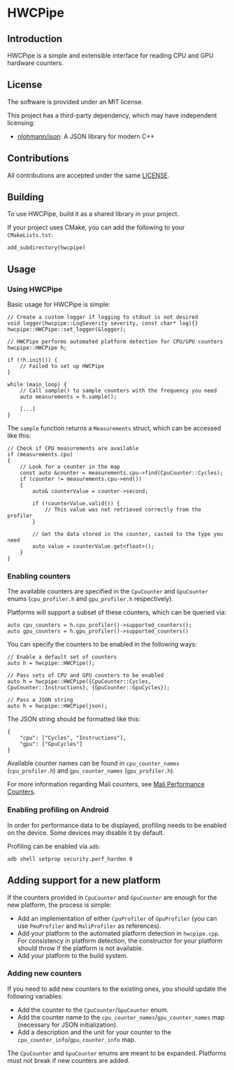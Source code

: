<!--
- Copyright (c) 2019, Arm Limited and Contributors
-
- SPDX-License-Identifier: MIT
-
- Permission is hereby granted, free of charge,
- to any person obtaining a copy of this software and associated documentation files (the "Software"),
- to deal in the Software without restriction, including without limitation the rights to
- use, copy, modify, merge, publish, distribute, sublicense, and/or sell copies of the Software,
- and to permit persons to whom the Software is furnished to do so, subject to the following conditions:
-
- The above copyright notice and this permission notice shall be included in all copies or substantial portions of the Software.
-
- THE SOFTWARE IS PROVIDED "AS IS", WITHOUT WARRANTY OF ANY KIND, EXPRESS OR IMPLIED,
- INCLUDING BUT NOT LIMITED TO THE WARRANTIES OF MERCHANTABILITY,
- FITNESS FOR A PARTICULAR PURPOSE AND NONINFRINGEMENT.
- IN NO EVENT SHALL THE AUTHORS OR COPYRIGHT HOLDERS BE LIABLE FOR ANY CLAIM, DAMAGES OR OTHER LIABILITY,
- WHETHER IN AN ACTION OF CONTRACT, TORT OR OTHERWISE, ARISING FROM,
- OUT OF OR IN CONNECTION WITH THE SOFTWARE OR THE USE OR OTHER DEALINGS IN THE SOFTWARE.
-
-->

# HWCPipe

## Introduction

HWCPipe is a simple and extensible interface for reading CPU and GPU hardware counters.

## License

The software is provided under an MIT license.

This project has a third-party dependency, which may have independent licensing:

- [nlohmann/json](https://github.com/nlohmann/json): A JSON library for modern C++

## Contributions

All contributions are accepted under the same [LICENSE](LICENSE).

## Building

To use HWCPipe, build it as a shared library in your project.

If your project uses CMake, you can add the following to your `CMakeLists.txt`:

```
add_subdirectory(hwcpipe)
```

## Usage

### Using HWCPipe

Basic usage for HWCPipe is simple:

```
// Create a custom logger if logging to stdout is not desired
void logger(hwcpipe::LogSeverity severity, const char* log){}
hwcpipe::HWCPipe::set_logger(&logger);

// HWCPipe performs automated platform detection for CPU/GPU counters
hwcpipe::HWCPipe h;
 
if (!h.init()) {
    // Failed to set up HWCPipe
}

while (main_loop) {
    // Call sample() to sample counters with the frequency you need
    auto measurements = h.sample();

    [...]
}
```

The `sample` function returns a `Measurements` struct, which can be accessed like this:

```
// Check if CPU measurements are available
if (measurements.cpu)
{
    // Look for a counter in the map
    const auto &counter = measurements.cpu->find(CpuCounter::Cycles);
    if (counter != measurements.cpu->end())
    {
        auto& counterValue = counter->second;

        if (!counterValue.valid()) {
            // This value was not retrieved correctly from the profiler
        }

        // Get the data stored in the counter, casted to the type you need
        auto value = counterValue.get<float>();
    }
}
```

### Enabling counters

The available counters are specified in the `CpuCounter` and `GpuCounter` enums (`cpu_profiler.h` and `gpu_profiler.h` respectively).

Platforms will support a subset of these counters, which can be queried via:

```
auto cpu_counters = h.cpu_profiler()->supported_counters();
auto gpu_counters = h.gpu_profiler()->supported_counters()
```

You can specify the counters to be enabled in the following ways:

```
// Enable a default set of counters
auto h = hwcpipe::HWCPipe();

// Pass sets of CPU and GPU counters to be enabled
auto h = hwcpipe::HWCPipe({CpuCounter::Cycles, CpuCounter::Instructions}, {GpuCounter::GpuCycles});

// Pass a JSON string
auto h = hwcpipe::HWCPipe(json);
```

The JSON string should be formatted like this:

```
{
    "cpu": ["Cycles", "Instructions"],
    "gpu": ["GpuCycles"]
}
```

Available counter names can be found in `cpu_counter_names` (`cpu_profiler.h`) and `gpu_counter_names` (`gpu_profiler.h`).

For more information regarding Mali counters, see [Mali Performance Counters](https://community.arm.com/graphics/b/blog/posts/mali-bifrost-family-performance-counters).

### Enabling profiling on Android

In order for performance data to be displayed, profiling needs to be enabled on the device.
Some devices may disable it by default.

Profiling can be enabled via `adb`:

```
adb shell setprop security.perf_harden 0
```

## Adding support for a new platform

If the counters provided in `CpuCounter` and `GpuCounter` are enough for the new platform,
the process is simple:

* Add an implementation of either `CpuProfiler` of `GpuProfiler` (you can use `PmuProfiler` and `MaliProfiler` as references).
* Add your platform to the automated platform detection in `hwcpipe.cpp`. For consistency in platform detection, the constructor for your platform should throw if the platform is not available.
* Add your platform to the build system.

### Adding new counters

If you need to add new counters to the existing ones, you should update the following variables:

* Add the counter to the `CpuCounter`/`GpuCounter` enum.
* Add the counter name to the `cpu_counter_names`/`gpu_counter_names` map (necessary for JSON initialization).
* Add a description and the unit for your counter to the `cpu_counter_info`/`gpu_counter_info` map.

The `CpuCounter` and `GpuCounter` enums are meant to be expanded. Platforms must not break if new counters are added.
